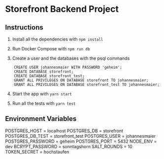 # Storefront Backend Project

## Instructions

1. Install all the dependencies with `npm install`

2. Run Docker Compose with `npm run db`

3. Create a user and the databases with the psql commands

```
    CREATE USER johannesmaier WITH PASSWORD 'geheim';
    CREATE DATABASE storefront;
    CREATE DATABASE storefront_test;
    GRANT ALL PRIVILEGES ON DATABASE storefront TO johannesmaier;
    GRANT ALL PRIVILEGES ON DATABASE storefront_test TO johannesmaier;
```

4. Start the app with `yarn start`

5. Run all the tests with `yarn test`

## Environment Variables

POSTGRES_HOST = localhost
POSTGRES_DB = storefront
POSTGRES_DB_TEST = storefront_test
POSTGRES_USER = johannesmaier
POSTGRES_PASSWORD = geheim
POSTGRES_PORT = 5432
NODE_ENV = dev
BCRYPT_PASSWORD = sonntagshorn
SALT_ROUNDS = 10
TOKEN_SECRET = hochstaufen

